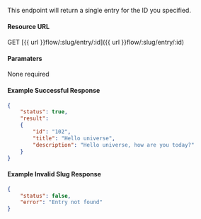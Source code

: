 <!--
@title Get single entry for a flow
@author Moltin Ltd
@description Returns a single entry based on the specified ID
@order 16.2

@sidebar 1
@family Flow Entry
@rate No
@auth Yes
@format JSON
@http GET
@version beta
-->
This endpoint will return a single entry for the ID you specified.

#### Resource URL
GET [{{ url }}flow/:slug/entry/:id]({{ url }}flow/:slug/entry/:id)


#### Paramaters
None required

<!--code-->
#### Example Successful Response
``` json
{
    "status": true,
    "result":
    {
        "id": "102",
        "title": "Hello universe",
        "description": "Hello universe, how are you today?"
    }
}

```


#### Example Invalid Slug Response
``` json
{
    "status": false,
    "error": "Entry not found"
}
```
<!--/code-->